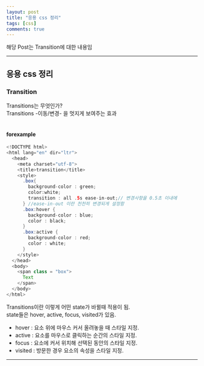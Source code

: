 ```yaml
---
layout: post
title: "응용 css 정리"
tags: [css]
comments: true
---
```

 
해당 Post는 Transition에 대한 내용임

---

## 응용 css 정리
###  Transition

Transitions는 무엇인가?<br>
Transitions -이동/변경- 을 멋지게 보여주는 효과<br>
<br>

#### forexample

``` java
<!DOCTYPE html>
<html lang="en" dir="ltr">
  <head>
    <meta charset="utf-8">
    <title>transition</title>
    <style>
      .box{
        background-color : green;
        color:white;
        transition : all .5s ease-in-out;// 변경사항을 0.5초 이내에
      } //ease-in-out 이란 천천히 변경되게 설정함
      .box:hover {
        background-color : blue;
        color : black;
      }
      .box:active {
        background-color : red;
        color : white;
      }
    </style>
  </head>
  <body>
    <span class = "box">
      Text
    </span>
  </body>
</html>
```

Transitions이란 이렇게 어떤 state가 바뀔때 적용이 됨.<br>
state들은 hover, active, focus, visited가 있음.<br>
<ul>
<li>hover : 요소 위에  마우스 커서 올려놓을 때 스타일 지정.<br>
<li>active : 요소를  마우스로 클릭하는 순간의 스타일 지정.<br>
<li>focus : 요소에 커서 위치해 선택된 동안의 스타일 지정.<br>
<li>visited : 방문한 경우 요소의 속성을 스타일 지정.<br>
</li>
</ul>

---
